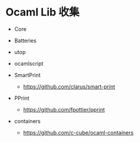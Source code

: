 # Ocaml Lib 收集

- Core
- Batteries

- utop
- ocamlscript

- SmartPrint
  - https://github.com/clarus/smart-print
- PPrint
  - https://github.com/fpottier/pprint

- containers
  - https://github.com/c-cube/ocaml-containers
